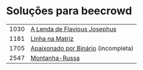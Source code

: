 # Soluções para beecrowd

|   |   |
|---|---|
| 1030 | [A Lenda de Flavious Josephus](./1030.c) |
| 1181 | [Linha na Matriz](./1181.c) |
| 1705 | [Apaixonado por Binário](./1705.c) (incompleta) |
| 2547 | [Montanha-Russa](./2547.c) |
